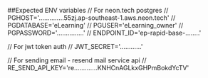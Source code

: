 ##Expected ENV variables
// For neon.tech postgres
// PGHOST='......\.\.......55zj.ap-southeast-1.aws.neon.tech'
// PGDATABASE='eLearning'
// PGUSER='eLearning_owner'
// PGPASSWORD='......\.\.\.......'
// ENDPOINT_ID='ep-rapid-base-..\.\.\.\...'

// For jwt token auth
// JWT_SECRET='....\.\.\.\.....'

// For sending email - resend mail service api
// RE_SEND_API_KEY='re......\.......KNHCnAGLkxGHPmBokdYcTV'
